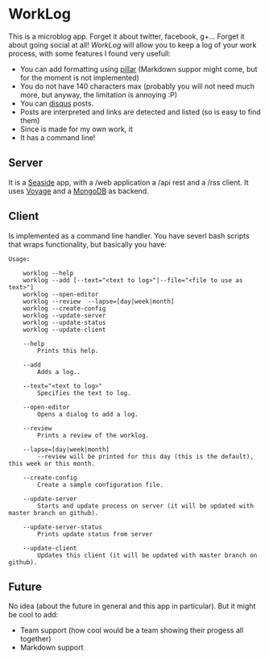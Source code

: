 # WorkLog

This is a microblog app. Forget it about twitter, facebook, g+... Forget it about going social at all! 
*WorkLog* will allow you to keep a log of your work process, with some features I found very usefull: 

- You can add formatting using [pillar](http://www.smalltalkhub.com/#!/~Pier/Pillar) (Markdown suppor might come, but for the moment is not implemented)
- You do not have 140 characters max (probably you will not need much more, but anyway, the limitation is annoying :P)
- You can [disqus](http://disqus.com) posts.
- Posts are interpreted and links are detected and listed (so is easy to find them)
- Since is made for my own work, it 
- It has a command line!

## Server
It is a [Seaside](http://seaside.st) app, with a /web application a /api rest and a /rss client.
It uses [Voyage](https://github.com/estebanlm/voyage) and a [MongoDB](https://www.mongodb.com) as backend. 

## Client
Is implemented as a command line handler. 
You have severl bash scripts that wraps functionality, but basically you have: 

    Usage:
    
        worklog --help
        worklog --add [--text="<text to log>"|--file="<file to use as text>"]
        worklog --open-editor
        worklog --review  --lapse=[day|week|month]
        worklog --create-config
        worklog --update-server
        worklog --update-status
        worklog --update-client
    
	    --help		
		    Prints this help.
		
	    --add
		    Adds a log..
		
	    --text="<text to log>"
		    Specifies the text to log.
		
	    --open-editor
		    Opens a dialog to add a log.
		
	    --review
		    Prints a review of the worklog.
		
	    --lapse=[day|week|month]
		    --review will be printed for this day (this is the default), this week or this month.
    
	    --create-config
		    Create a sample configuration file.
    
	    --update-server
		    Starts and update process on server (it will be updated with master branch on github).
		
	    --update-server-status
		    Prints update status from server
    
	    --update-client
		    Updates this client (it will be updated with master branch on github).

## Future
No idea (about the future in general and this app in particular). But it might be cool to add: 

- Team support (how cool would be a team showing their progess all together)
- Markdown support
